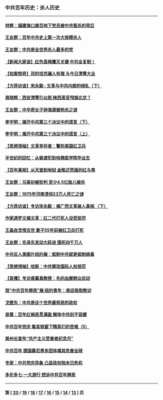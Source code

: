 ### 中共百年历史：杀人历史
---
#### [林辉：福建海口逾百地下党员被中共冤杀的背后](../../pages/nf1176106/n13878946.md?12220430) 
#### [王友群：百年中共史上第一次大规模杀人](../../pages/nf1176106/n13863785.md?12220430) 
#### [王友群：中共是全世界杀人最多的党](../../pages/nf1176106/n13860689.md?12220430) 
#### [【新闻大家谈】红色高棉覆灭关键 中共全复制！](../../pages/nf1176106/n13850222.md?12220430) 
#### [【拍案惊奇】邓的坦克碾人有理 与今日清零大业](../../pages/nf1176106/n13729574.md?12220430) 
#### [【方菲访谈】宋永毅 : 文革与中共内部的倾轧（下）](../../pages/nf1176106/n13486836.md?12220430) 
#### [周晓辉：西安清零引众怒 陕西高官甩锅北京？](../../pages/nf1176106/n13484627.md?12220430) 
#### [王友群：中华奇女子钟海源被枪杀之谜](../../pages/nf1176106/n13430555.md?12220430) 
#### [李宇明：揭开中共第三个决议中的谎言（下）](../../pages/nf1176106/n13389389.md?12220430) 
#### [李宇明：揭开中共第三个决议中的谎言（上）](../../pages/nf1176106/n13388697.md?12220430) 
#### [【思想领袖】文革幸存者：警防美国红卫兵](../../pages/nf1176106/n13339289.md?12220430) 
#### [半世纪的回忆：从偷渡犯到哈佛医学院毕业生](../../pages/nf1176106/n13345328.md?12220430) 
#### [【百年真相】从天堂到地狱 金敬迈荒唐的红与黑](../../pages/nf1176106/n13336995.md?12220430) 
#### [王友群：马寅初被批判 至少4.5亿胎儿被杀](../../pages/nf1176106/n13260313.md?12220430) 
#### [王友群：1975年河南溃坝23万人死亡之谜](../../pages/nf1176106/n13231576.md?12220430) 
#### [【方菲访谈】专访宋永毅：揭广西文革骇人真相 （下）](../../pages/nf1176106/n13209074.md?12220430) 
#### [作家遇罗文揭文革：红二代打死人没受惩罚](../../pages/nf1176106/n13205254.md?12220430) 
#### [王晶垚含恨去世 妻子55年前被红卫兵打死](../../pages/nf1176106/n13203590.md?12220430) 
#### [王友群：毛泽东发动大跃进 饿死四千万人](../../pages/nf1176106/n13177158.md?12220430) 
#### [中共反人类图片纽约展：抵制中共就是抵制病毒](../../pages/nf1176106/n13115371.md?12220430) 
#### [【思想领袖】哈斯：中共窜改国际人权规范](../../pages/nf1176106/n13053647.md?12220430) 
#### [【首播】专访盛慕真教授：毛的血腥群众运动](../../pages/nf1176106/n13091782.md?12220430) 
#### [观“中共百年罪恶”展 纽约青年：美应吸取教训](../../pages/nf1176106/n13085246.md?12220430) 
#### [戈壁东：中共是这个世界最邪恶的政权](../../pages/nf1176106/n13085641.md?12220430) 
#### [易蓉：百年红祸恶贯满盈 解体中共刻不容缓](../../pages/nf1176106/n13084455.md?12220430) 
#### [中共百年党庆 看其铁窗下精英们的苦难（5）](../../pages/nf1176106/n13076766.md?12220430) 
#### [美州长宣布“共产主义受害者纪念月”](../../pages/nf1176106/n13074024.md?12220430) 
#### [中共百年 德国慕尼黑多团体揭其危害全球](../../pages/nf1176106/n13068873.md?12220430) 
#### [专家：中共党庆异象 凸显政权陷末日危机](../../pages/nf1176106/n13067084.md?12220430) 
#### [多伦多七·一大游行 控诉中共百年罪恶](../../pages/nf1176106/n13062043.md?12220430) 

---
#### 第 [ [20](./20.md?12220430) / [19](./19.md?12220430) / [18](./18.md?12220430) / [17](./17.md?12220430) / [16](./16.md?12220430) / [15](./15.md?12220430) / [14](./14.md?12220430) / [13](./13.md?12220430) ] 页
